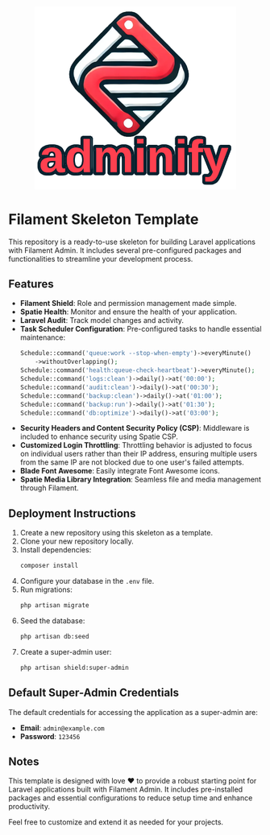 <p align="center"><img src="https://github.com/daniacademy/filament-skeleton/blob/c21d336b05e91e2ddc0914611d3fbe74555f9f88/public/images/adminify.png" width="400" alt="Adminify Logo"></a></p>

# Filament Skeleton Template

This repository is a ready-to-use skeleton for building Laravel applications with Filament Admin. It includes several pre-configured packages and functionalities to streamline your development process.

## Features

-   **Filament Shield**: Role and permission management made simple.
-   **Spatie Health**: Monitor and ensure the health of your application.
-   **Laravel Audit**: Track model changes and activity.
-   **Task Scheduler Configuration**: Pre-configured tasks to handle essential maintenance:
    ```php
    Schedule::command('queue:work --stop-when-empty')->everyMinute()
        ->withoutOverlapping();
    Schedule::command('health:queue-check-heartbeat')->everyMinute();
    Schedule::command('logs:clean')->daily()->at('00:00');
    Schedule::command('audit:clean')->daily()->at('00:30');
    Schedule::command('backup:clean')->daily()->at('01:00');
    Schedule::command('backup:run')->daily()->at('01:30');
    Schedule::command('db:optimize')->daily()->at('03:00');
    ```
-   **Security Headers and Content Security Policy (CSP)**: Middleware is included to enhance security using Spatie CSP.
-   **Customized Login Throttling**: Throttling behavior is adjusted to focus on individual users rather than their IP address, ensuring multiple users from the same IP are not blocked due to one user's failed attempts.
-   **Blade Font Awesome**: Easily integrate Font Awesome icons.
-   **Spatie Media Library Integration**: Seamless file and media management through Filament.

## Deployment Instructions

1. Create a new repository using this skeleton as a template.
2. Clone your new repository locally.
3. Install dependencies:
    ```bash
    composer install
    ```
4. Configure your database in the `.env` file.
5. Run migrations:
    ```bash
    php artisan migrate
    ```
6. Seed the database:
    ```bash
    php artisan db:seed
    ```
7. Create a super-admin user:
    ```bash
    php artisan shield:super-admin
    ```

## Default Super-Admin Credentials

The default credentials for accessing the application as a super-admin are:

-   **Email**: `admin@example.com`
-   **Password**: `123456`

## Notes

This template is designed with love ❤️ to provide a robust starting point for Laravel applications built with Filament Admin. It includes pre-installed packages and essential configurations to reduce setup time and enhance productivity.

Feel free to customize and extend it as needed for your projects.
